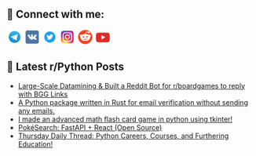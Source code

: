 ## 🔎 Connect with me:
[<img src="https://github.com/bullbesh/bullbesh/blob/main/images/Telegram.png" width="32" height="32" />](https://t.me/bullbesh)
[<img src="https://github.com/bullbesh/bullbesh/blob/main/images/VK.png" width="32" height="32" />](https://vk.com/bullbesh)
[<img src="https://github.com/bullbesh/bullbesh/blob/main/images/Twitter.png" width="32" height="32" />](https://twitter.com/bullbesh1)
[<img src="https://github.com/bullbesh/bullbesh/blob/main/images/Instagram.png" width="32" height="32" />](https://www.instagram.com/bullbesh)
[<img src="https://github.com/bullbesh/bullbesh/blob/main/images/Reddit.png" width="32" height="32" />](https://www.reddit.com/user/bullbesh)
[<img src="https://github.com/bullbesh/bullbesh/blob/main/images/YouTube.png" width="32" height="32" />](https://www.youtube.com/channel/UCtfjRs6uzgq5mfm8S06WTcg)

## 📕 Latest r/Python Posts
<!-- BLOG-POST-LIST:START -->
- [Large-Scale Datamining &amp; Built a Reddit Bot for r/boardgames to reply with BGG Links](https://www.reddit.com/r/Python/comments/12k5yfb/largescale_datamining_built_a_reddit_bot_for/)
- [A Python package written in Rust for email verification without sending any emails.](https://www.reddit.com/r/Python/comments/12k5uba/a_python_package_written_in_rust_for_email/)
- [I made an advanced math flash card game in python using tkinter!](https://www.reddit.com/r/Python/comments/12k5djw/i_made_an_advanced_math_flash_card_game_in_python/)
- [PokéSearch: FastAPI + React &lpar;Open Source&rpar;](https://www.reddit.com/r/Python/comments/12k4qhe/pokésearch_fastapi_react_open_source/)
- [Thursday Daily Thread: Python Careers, Courses, and Furthering Education!](https://www.reddit.com/r/Python/comments/12k4o7f/thursday_daily_thread_python_careers_courses_and/)
<!-- BLOG-POST-LIST:END -->
